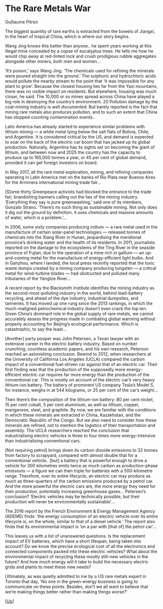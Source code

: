 # The Rare Metals War

Guillaume Pitron 

The biggest quantity of rare earths is extracted from the bowels of
Jiangxi, in the heart of tropical China, which is where our story
begins.

Wang Jing knows this better than anyone.. he spent years working at
this illegal mine concealed by a copse of eucalyptus trees. He tells
me how he would chip away at red-tinted rock and crush prodigious
rubble aggregates alongside other miners, both men and women...

‘It’s poison,’ says Wang Jing. ‘The chemicals used for refining the
minerals were poured straight into the ground.’ The sulphuric and
hydrochloric acids would pollute the nearby stream to the point that
‘it was impossible for any plant to grow’. Because the closest housing
lies far from the Yaxi mountains, there was no visible impact on
residents. But elsewhere, housing was much closer, he said.  The
10,000 or so mines spread across China have played a big role in
destroying the country’s environment. 20 Pollution damage by the
coal-mining industry is well documented. But barely reported is the
fact that mining rare metals also produces pollution, and to such an
extent that China has stopped counting contamination events..

Latin America has already started to experience similar problems with
lithium mining — a white metal lying below the salt flats of Bolivia,
Chile, and Argentine. It is considered critical by the US, and demand
is expected to soar on the back of the electric car boom that has
jacked up its global production. Naturally, Argentina has its sights
set on becoming the giant of lithium, and between now and 2025 the
country has the capacity to produce up to 165,000 tonnes a year, or 45
per cent of global demand, provided it can get foreign investors on
board.

In May 2017, all the rare metal exploration, mining, and refining
companies operating in Latin America met on the banks of Rio Plata near
Buenos Aires for the Arminera international mining trade fair...

[S]ome thirty Greenpeace activists had blocked the entrance to the
trade fair, brandishing banners calling out the lies of the mining
industry. ‘Everything they say is pure greenwashing,’ said one of its
members, Gonzalo Strano. ‘There’s no such thing as sustainable
mining. Not only does it dig out the ground by definition, it uses
chemicals and massive amounts of water, which is a problem.’...

In 2006, some sixty companies producing indium — a rare metal used in
the manufacture of certain solar-panel technologies — released tonnes
of chemicals into the Xiang River in Hunan, jeopardising the
meridional province’s drinking water and the health of its
residents. In 2011, journalists reported on the damage to the
ecosystems of the Ting River in the seaside province of Fujian, due to
the operation of a mine rich in gallium — an up-and-coming metal for
the manufacture of energy-efficient light bulbs. And in Ganzhou, where
I landed, the local press recently reported that the toxic waste dumps
created by a mining company producing tungsten — a critical metal for
wind-turbine blades — had obstructed and polluted many tributaries of
the Yangtze River...

<a name='ref2'></a>

A recent report by the Blacksmith Institute identifies the mining
industry as the second-most-polluting industry in the world, behind
lead-battery recycling, and ahead of the dye industry, industrial
dumpsites, and tanneries. It has moved up one rung since the 2013
rankings, in which the much-maligned petrochemical industry doesn’t
even crack the top ten. Given China’s dominant role in the global
supply of rare metals, we cannot accurately assess the progress made
in combating global warming without properly accounting for Beijing’s
ecological performance. Which is catastrophic, to say the least...

<a name='ref3'></a>

[Another] party pooper was John Petersen, a Texan lawyer with an
extensive career in the electric battery industry. Based on number
crunching, countless academic papers, and his own research, Peterson
reached an astonishing conclusion. Rewind to 2012, when researchers at
the University of California Los Angeles (UCLA) compared the carbon
impact of a conventional fuel-driven car against that of an electric
car. Their first finding was that the production of the supposedly
more energy-efficient electric car requires far more energy than the
production of the conventional car. This is mostly on account of the
electric car’s very heavy lithium-ion battery. The battery of
prominent US company Tesla’s Model S, for instance, weighs in at 544
kilograms, or 25 per cent of the car’s weight...

Then there’s the composition of the lithium-ion battery: 80 per cent
nickel, 15 per cent cobalt, 5 per cent aluminium, as well as lithium,
copper, manganese, steel, and graphite. By now, we are familiar with
the conditions in which these minerals are extracted in China,
Kazakhstan, and the Democratic Republic of the Congo. But we also need
to consider how these minerals are refined, not to mention the
logistics of their transportation and assembly. The UCLA researchers
reached the conclusion that industrialising electric vehicles is three
to four times more energy-intensive than industrialising conventional
cars.

[Not requiring petrol] brings down its carbon dioxide emissions to 32
tonnes from factory to scrapyard, compared with almost double that for
a conventional vehicle.. [but] a battery that is powerful enough to
drive a vehicle for 300 kilometres emits twice as much carbon as
production-phase emissions — a figure we can then triple for batteries
with a 500-kilometre range. Therefore, over its entire lifecycle, an
electric car may produce as much as three-quarters of the carbon
emissions produced by a petrol car. And the more powerful the electric
cars are, the more energy they need for their production, potentially
increasing greenhouse gases... Petersen’s conclusion? ‘Electric
vehicles may be technically possible, but their production will never
be environmentally sustainable'...

The 2016 report by the French Environment & Energy Management Agency
(ADEME) finds: ‘the energy consumption of an electric vehicle over its
entire lifecycle is, on the whole, similar to that of a diesel
vehicle.’ The report also finds that its environmental impact is ‘on a
par with [that of] the petrol car’...

This leaves us with a list of unanswered questions. Is the replacement
impact of EV batteries, which have a short lifespan, being taken into
account? Do we know the precise ecological cost of all the electronics
and connected components packed into these electric vehicles? What
about the environmental impact of recycling these mostly still-new
vehicles in the future? And how much energy will it take to build the
necessary electric grids and plants to meet these new needs?

Ultimately, as was quietly admitted to me by a US rare metals expert
in Toronto that day, ‘No one in the green-energy business is going to
communicate on these points. Besides, don’t we all want to believe
that we’re making things better rather than making things worse?’

[[Up](../../0119/2018/12/climate.html)]

